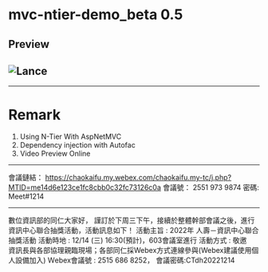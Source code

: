 # mvc-ntier-demo_beta 0.5
## Preview
![Lance](http://portal.wegames.tw/Demo.png)
--
---
# Remark
1. Using N-Tier With AspNetMVC
2. Dependency injection with Autofac
3. Video Preview Online

---

會議鏈結：
https://chaokaifu.my.webex.com/chaokaifu.my-tc/j.php?MTID=me14d6e123ce1fc8cbb0c32fc73126c0a 
會議號：
2551 973 9874
密碼:
Meet#1214


---

數位資訊部的同仁大家好，
謹訂於下周三下午，接續於整體幹部會議之後，進行資訊中心聯合抽獎活動，活動訊息如下！
活動主旨 : 2022年 人壽－資訊中心聯合抽獎活動
活動時地 : 12/14 (三) 16:30(預計)，603會議室進行
活動方式 : 敬邀　資訊長與各部協理親臨現場；各部同仁採Webex方式連線參與(Webex建議使用個人設備加入)
Ｗebex會議號 : 2515 686 8252，
會議密碼:CTdh20221214
